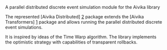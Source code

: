 A parallel distributed discrete event simulation module for the Aivika library

The represented [Aivika Distributed] [2] package extends the [Aivika Transformers] [1]
package and allows running the parallel distributed discrete event simulations.

It is inspired by ideas of the Time Warp algorithm. The library implements
the optimistic strategy with capabilities of transparent rollbacks.

[1]: http://hackage.haskell.org/package/aivika-transformers  "Aivika Transformers"
[2]: http://hackage.haskell.org/package/aivika-distributed  "Aivika Distributed"
